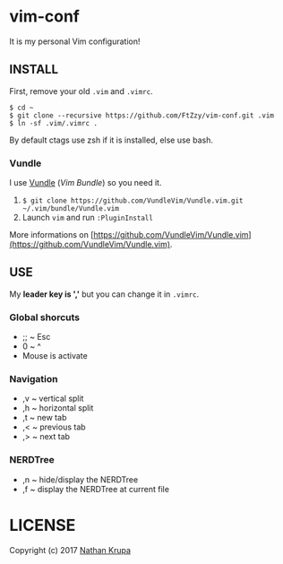 # vim-conf

It is my personal Vim configuration!



## INSTALL

First, remove your old `.vim` and `.vimrc`.
```
$ cd ~  
$ git clone --recursive https://github.com/FtZzy/vim-conf.git .vim  
$ ln -sf .vim/.vimrc .
```
By default ctags use zsh if it is installed, else use bash.


### Vundle

I use [Vundle](https://github.com/VundleVim/Vundle.vim) (_Vim Bundle_) so you need it.

1. `$ git clone https://github.com/VundleVim/Vundle.vim.git ~/.vim/bundle/Vundle.vim`
1. Launch `vim` and run `:PluginInstall`

More informations on [https://github.com/VundleVim/Vundle.vim](https://github.com/VundleVim/Vundle.vim).



## USE

My **leader key is ','** but you can change it in `.vimrc`.


### Global shorcuts

* ;; ~ Esc
* 0 ~ ^
* Mouse is activate



### Navigation

* ,v ~ vertical split
* ,h ~ horizontal split
* ,t ~ new tab
* ,< ~ previous tab
* ,> ~ next tab


### NERDTree

* ,n ~ hide/display the NERDTree
* ,f ~ display the NERDTree at current file



# LICENSE
 Copyright (c) 2017 [Nathan Krupa](https://github.com/FtZzy)

